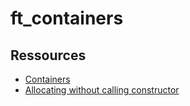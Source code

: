 # ft_containers

## Ressources

* [Containers](http://www.cplusplus.com/reference/stl/)
* [Allocating without calling constructor](https://stackoverflow.com/a/4576380)
